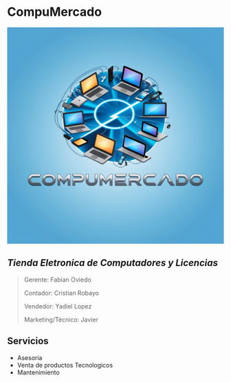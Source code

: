 # CompuMercado
![](https://github.com/Fabian23007/CompuMercado/blob/main/Imagenes/Imagen%20de%20WhatsApp%202025-01-28%20a%20las%2019.53.19_3485f9b3.jpg)

## _Tienda Eletronica de Computadores y Licencias_

> Gerente: Fabian Oviedo
> 
> Contador: Cristian Robayo
>
> Vendedor: Yadiel Lopez
>
> Marketing/Técnico: Javier

## Servicios 
 * Asesoria
 * Venta de productos Tecnologicos
 * Mantenimiento
